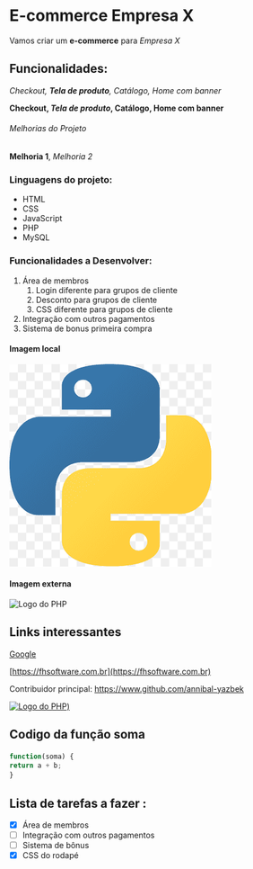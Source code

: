 # E-commerce Empresa X

Vamos criar um **e-commerce** para _Empresa X_

## Funcionalidades:

_Checkout, **Tela de produto**, Catálogo, Home com banner_

**Checkout, _Tela de produto_, Catálogo, Home com banner**

###### Melhorias do Projeto

**Melhoria 1**, _Melhoria 2_

### Linguagens do projeto:

- HTML
- CSS
- JavaScript
- PHP
- MySQL

### Funcionalidades a Desenvolver:

1. Área de membros
   1. Login diferente para grupos de cliente
   2. Desconto para grupos de cliente
   3. CSS diferente para grupos de cliente
2. Integração com outros pagamentos
3. Sistema de bonus primeira compra

#### Imagem local

![Logo do Python](img/python.png)

#### Imagem externa

![Logo do PHP](https://upload.wikimedia.org/wikipedia/commons/2/27/PHP-logo.svg)

## Links interessantes

[Google](https://www.google.com)

[https://fhsoftware.com.br](https://fhsoftware.com.br)

Contribuidor principal: https://www.github.com/annibal-yazbek

[![Logo do PHP](https://upload.wikimedia.org/wikipedia/commons/2/27/PHP-logo.svg))](https://www.github.com/annibal-yazbek)

## Codigo da função soma

```javascript
function(soma) {
return a + b;
}
```

## Lista de tarefas a fazer :

- [x] Área de membros
- [ ] Integração com outros pagamentos
- [ ] Sistema de bônus
- [x] CSS do rodapé
